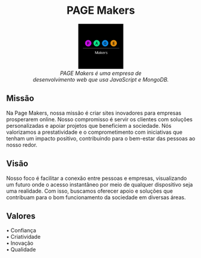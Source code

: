 <h1 align="center">PAGE Makers</h1>

<p align="center">
  <img src="https://github.com/Page-Makers/.github/blob/main/images/pgmfpreto.png" alt="PAGE Makers-logo" width="120px" height="120px"/>
  <br>
  <em>PAGE Makers é uma empresa de <br>desenvolvimento web que usa JavaScript e MongoDB.</em>
  <br>
</p>


## Missão

Na Page Makers, nossa missão é criar sites inovadores para empresas prosperarem online. Nosso compromisso é servir os clientes com soluções personalizadas e apoiar projetos que beneficiem a sociedade. Nós valorizamos a prestatividade e o comprometimento com iniciativas que tenham um impacto positivo, contribuindo para o bem-estar das pessoas ao nosso redor.

## Visão

Nosso foco é facilitar a conexão entre pessoas e empresas, visualizando um futuro onde o acesso instantâneo por meio de qualquer dispositivo seja uma realidade. Com isso, buscamos oferecer apoio e soluções que contribuam para o bom funcionamento da sociedade em diversas áreas.

## Valores

• Confiança<br>
• Criatividade<br>
• Inovação<br>
• Qualidade<br>


